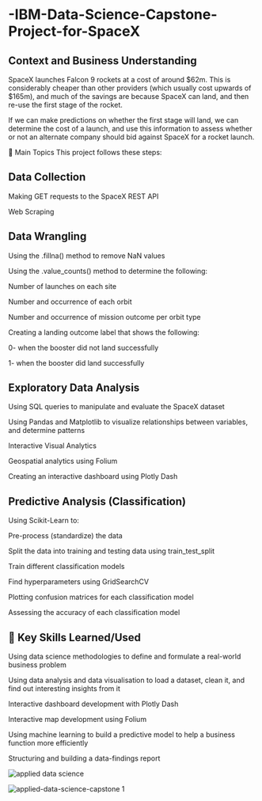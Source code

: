 # -IBM-Data-Science-Capstone-Project-for-SpaceX
## Context and Business Understanding

SpaceX launches Falcon 9 rockets at a cost of around $62m. This is considerably cheaper than other providers (which usually cost upwards of $165m), and much of the savings are because SpaceX can land, and then re-use the first stage of the rocket.

If we can make predictions on whether the first stage will land, we can determine the cost of a launch, and use this information to assess whether or not an alternate company should bid against SpaceX for a rocket launch.

📑 Main Topics
This project follows these steps:

## Data Collection

Making GET requests to the SpaceX REST API

Web Scraping

## Data Wrangling

Using the .fillna() method to remove NaN values

Using the .value_counts() method to determine the following:

Number of launches on each site

Number and occurrence of each orbit

Number and occurrence of mission outcome per orbit type

Creating a landing outcome label that shows the following:

0- when the booster did not land successfully

1- when the booster did land successfully

## Exploratory Data Analysis

Using SQL queries to manipulate and evaluate the SpaceX dataset

Using Pandas and Matplotlib to visualize relationships between variables, and determine patterns

Interactive Visual Analytics

Geospatial analytics using Folium

Creating an interactive dashboard using Plotly Dash

## Predictive Analysis (Classification)

Using Scikit-Learn to:

Pre-process (standardize) the data

Split the data into training and testing data using train_test_split

Train different classification models

Find hyperparameters using GridSearchCV

Plotting confusion matrices for each classification model

Assessing the accuracy of each classification model

## 🔑 Key Skills Learned/Used

Using data science methodologies to define and formulate a real-world business problem

Using data analysis and data visualisation to load a dataset, clean it, and find out interesting insights from it

Interactive dashboard development with Plotly Dash

Interactive map development using Folium

Using machine learning to build a predictive model to help a business function more efficiently

Structuring and building a data-findings report

![applied data science](https://github.com/ashish050792/-IBM-Data-Science-Capstone-Project-for-SpaceX/assets/147066800/99d05daf-222b-4ffd-94ef-00580576f71e)


![applied-data-science-capstone 1](https://github.com/ashish050792/-IBM-Data-Science-Capstone-Project-for-SpaceX/assets/147066800/49396f7a-41fa-4196-9e16-cb691de2d47c)
